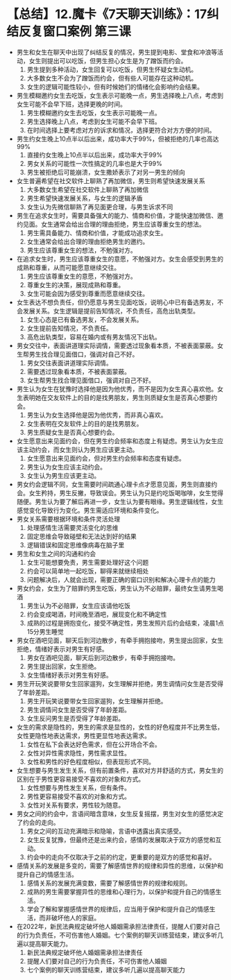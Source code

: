 # 【总结】12.魔卡《7天聊天训练》：17纠结反复窗口案例 第三课

-   男生和女生在聊天中出现了纠结反复的情况，男生提到电影、堂食和冲浪等活动，女生则提出可以吃饭，但男生担心女生是为了蹭饭而约会。
    1.  男生提到多种活动，女生回复可以吃饭，但男生怀疑女生动机。
    2.  大多数女生不会为了蹭饭而约会，但有些人可能存在这种动机。
    3.  女生的逻辑可能性较小，但有时候她们的情绪化会影响约会结果。
-   男生模糊邀约女生去吃饭，女生表示可能晚一点，男生选择晚上八点，考虑到女生可能不会早下班，选择更晚的时间。
    1.  男生模糊邀约女生去吃饭，女生表示可能晚一点。
    2.  男生选择晚上八点，考虑到女生可能不会早下班。
    3.  在时间选择上要考虑对方的诉求和情况，选择更符合对方方便的时间。
-   男生约女生晚上10点半以后出来，成功率大于99%，但被拒绝的几率也高达99%
    1.  直接约女生晚上10点半以后出来，成功率大于99%
    2.  男女关系的可能性一次性搞定的几率也是大于99%
    3.  男生被拒绝后可能崩溃，女生撒娇表示了对另一男生的倾向
-   女生普遍希望在社交软件上聊熟了再加微信，男生则希望快速发展关系
    1.  大多数女生希望在社交软件上聊熟了再加微信
    2.  男生希望快速发展关系，与女生的逻辑矛盾
    3.  女生认为先微信聊熟了再见面更合理，与男生诉求不同
-   男生在追求女生时，需要具备强大的能力、情商和价值，才能快速加微信、邀约见面。女生通常会给出合理的理由拒绝，男生应该尊重女生的想法。
    1.  男生需具备能力、情商和价值，才能成功追求女生。
    2.  女生通常会给出合理的理由拒绝男生的邀约。
    3.  男生应该尊重女生的想法，不勉强对方。
-   在追求女生时，男生应该尊重女生的意愿，不勉强对方。女生会感受到男生的成熟和尊重，从而可能愿意继续交往。
    1.  男生应该尊重女生的意愿，不勉强对方。
    2.  尊重女生的决策，展现成熟和尊重。
    3.  女生可能会因为感受到尊重而愿意继续交往。
-   女生表达不想负责任，但仍愿意与男生见面吃饭，说明心中已有备选男友，不会发展关系。女生逻辑是提前告知情况，不负责任，高危出轨类型。
    1.  女生心态是已有备选男友，不会发展关系。
    2.  女生提前告知情况，不负责任。
    3.  高危出轨类型，容易在婚内或有男友情况下出轨。
-   男女交往中，表面讲道理实际调情，需要透过现象看本质，不被表面蒙蔽。女生帮男生找合理见面借口，强调对自己不好。
    1.  男女交往表面讲道理实际调情。
    2.  需要透过现象看本质，不被表面蒙蔽。
    3.  女生帮男生找合理见面借口，强调对自己不好。
-   男生认为女生在犹豫时选择他是因为他优秀，而不是因为女生真心喜欢他。女生表明她在交友软件上的目的是找男朋友，男生则质疑女生是否真心想要约会。
    1.  男生认为女生选择他是因为他优秀，而非真心喜欢。
    2.  女生表明在交友软件上的目的是找男朋友。
    3.  男生质疑女生是否真心想要约会。
-   女生愿意出来见面约会，但在男生约会频率和态度上有疑虑。男生认为女生应该主动约会，而女生则认为男生应该更主动。
    1.  女生愿意出来见面约会，但对男生约会频率和态度有疑虑。
    2.  男生认为女生应该主动约会。
    3.  女生认为男生应该更主动。
-   男女约会逻辑不同，女生需要时间疏通心理卡点才愿意见面，男生则直接约会。女生矜持，男生反撇，导致误会。男生认为只是约吃饭喝咖啡，女生觉得随便。男生认为要了解后再进一步，女生认为要有眼缘。男生逻辑线性，女生感觉变化导致行为变化。男生需适应环境和条件变化。
-   男女关系需要根据环境和条件灵活处理
    1.  处理感情生活需要灵活变化的思维
    2.  固定思维会导致碰壁和无法达到好的结果
    3.  逻辑错误和固定思维像病毒在脑子里
-   男生和女生之间的沟通和约会
    1.  女生可能想要免责，男生需要处理好这个问题
    2.  约会可以简单地一起吃饭，聊得来就继续相处
    3.  问题解决后，人就会出现，需要正确的窗口识别和解决心理卡点的能力
-   男女约会，女生为了赔罪约男生吃饭，男生认为不必赔罪，最终女生请男生喝酒
    1.  男生认为不必赔罪，女生应该请他吃饭
    2.  约会变成喝酒，时间晚至酒吧，展现变化和不确定性
    3.  成熟的过程是拥抱变化，接受不确定性，男生发照片后约会结束，凌晨1点15分男生睡觉
-   男女在酒吧见面，聊天后到河边散步，有牵手拥抱接吻，男生提出回家，女生拒绝，情绪好表示对男生有好感。
    1.  男女在酒吧见面，聊天后到河边散步，有牵手拥抱接吻。
    2.  男生提出回家，女生拒绝。
    3.  女生情绪好表示对男生有好感。
-   男生开玩笑说要带女生回家遛狗，女生理解并拒绝，男生调情问女生是否受得了年龄差距。
    1.  男生开玩笑说要带女生回家遛狗，女生理解并拒绝。
    2.  男生调情问女生是否受得了年龄差距。
    3.  女生反问男生是否受得了年龄差距。
-   女生的需求是隐性的，男生的需求是显性的，女性的好色程度并不比男生低，女性更隐性地表达需求，男性更显性地表达需求。
    1.  女性在私下会表达好色需求，但在公开场合不会。
    2.  女性对异性需求隐性，男性需求显性。
    3.  女性和男性的好色程度相似，但表现形式不同。
-   女生想要与男生发生关系，但有前置条件，喜欢对方并舒适的方式，男女生的区别在于男性更容易接受不喜欢的对象和方式。
    1.  女性想要与男性发生关系，但有条件。
    2.  男性更容易接受不喜欢的对象和方式。
    3.  女性对关系有要求，男性较为随意。
-   男女之间的约会中，言语间暗含意味，女生反复摇摆，男生对女生的感觉决定了约会的走向。
    1.  男女之间的互动充满暗示和隐喻，言语中透露出真实感受。
    2.  女生反复犹豫，但最终还是出来约会，感情的发展取决于双方的感觉和互动。
    3.  约会中的走向不仅取决于之前的约定，更重要的是双方的感觉和喜好。
-   感情关系的发展是多变的，需要了解感情世界的规律和异性的思维，以保护和提升自己的情感生活。
    1.  感情关系的发展充满变数，需要了解感情世界的规律和规则。
    2.  成熟的男生需要掌握异性的思维和心理行为，以保护和提升自己的情感生活。
    3.  学会了解和掌握感情世界的规律后，应当用于保护和提升自己的情感生活，而非破坏他人的家庭。
-   在2022年，新民法典规定破坏他人婚姻需承担法律责任，提醒人们要对自己的行为负责任，不可伤害他人婚姻。七个案例的聊天训练营结束，建议多听几遍以提高聊天能力。
    1.  新民法典规定破坏他人婚姻需承担法律责任
    2.  提醒人们要对自己的行为负责任，不可伤害他人婚姻
    3.  七个案例的聊天训练营结束，建议多听几遍以提高聊天能力